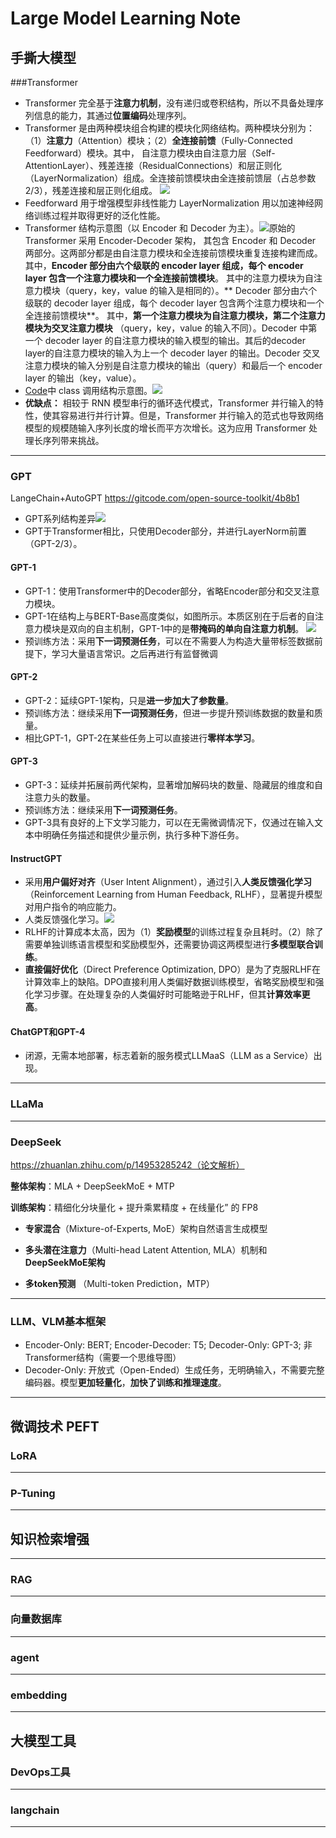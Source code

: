 # Large Model Learning Note

## 手撕大模型

###Transformer

- Transformer 完全基于**注意力机制**，没有递归或卷积结构，所以不具备处理序列信息的能力，其通过**位置编码**处理序列。
- Transformer 是由两种模块组合构建的模块化网络结构。两种模块分别为：（1）**注意力**（Attention）模块；（2）**全连接前馈**（Fully-Connected Feedforward）模块。其中，
自注意力模块由自注意力层（Self-AttentionLayer）、残差连接（ResidualConnections）和层正则化（LayerNormalization）组成。全连接前馈模块由全连接前馈层（占总参数2/3），残差连接和层正则化组成。
![](Fig/Transformer模块结构.png)
- Feedforward 用于增强模型非线性能力 LayerNormalization 用以加速神经网络训练过程并取得更好的泛化性能。
- Transformer 结构示意图（以 Encoder 和 Decoder 为主）。![](Fig/Transformer结构示意图.jpg)原始的 Transformer 采用 Encoder-Decoder 架构，
其包含 Encoder 和 Decoder 两部分。这两部分都是由自注意力模块和全连接前馈模块重复连接构建而成。
其中，**Encoder 部分由六个级联的 encoder layer 组成，每个 encoder layer 包含一个注意力模块和一个全连接前馈模块**。
其中的注意力模块为自注意力模块（query，key，value 的输入是相同的）。** Decoder 部分由六个级联的
decoder layer 组成，每个 decoder layer 包含两个注意力模块和一个全连接前馈模块**。
其中，**第一个注意力模块为自注意力模块，第二个注意力模块为交叉注意力模块**
（query，key，value 的输入不同）。Decoder 中第一个 decoder layer 的自注意力模块的输入模型的输出。其后的decoder layer的自注意力模块的输入为上一个 decoder
layer 的输出。Decoder 交叉注意力模块的输入分别是自注意力模块的输出（query）和最后一个 encoder layer 的输出（key，value）。
- [Code](../Code/Transformer.py)中 class 调用结构示意图。![](Fig/Transformer代码class层级.jpg)
- **优缺点：** 相较于 RNN 模型串行的循环迭代模式，Transformer 并行输入的特性，使其容易进行并行计算。但是，Transformer 并行输入的范式也导致网络模型的规模随输入序列长度的增长而平方次增长。这为应用 Transformer 处理长序列带来挑战。
---

### GPT
LangeChain+AutoGPT
https://gitcode.com/open-source-toolkit/4b8b1

- GPT系列结构差异![](Fig/GPT系列结构差异.png)
- GPT于Transformer相比，只使用Decoder部分，并进行LayerNorm前置（GPT-2/3）。

#### GPT-1
- GPT-1：使用Transformer中的Decoder部分，省略Encoder部分和交叉注意力模块。
- GPT-1在结构上与BERT-Base高度类似，如图所示。本质区别在于后者的自注意力模块是双向的自主机制，GPT-1中的是**带掩码的单向自注意力机制**。
![](Fig/BERT-Base和GPT-1模型.JPG)
- 预训练方法：采用**下一词预测任务**，可以在不需要人为构造大量带标签数据前提下，学习大量语言常识。之后再进行有监督微调

#### GPT-2
- GPT-2：延续GPT-1架构，只是**进一步加大了参数量**。
- 预训练方法：继续采用**下一词预测任务**，但进一步提升预训练数据的数量和质量。 
- 相比GPT-1，GPT-2在某些任务上可以直接进行**零样本学习**。

#### GPT-3
- GPT-3：延续并拓展前两代架构，显著增加解码块的数量、隐藏层的维度和自注意力头的数量。
- 预训练方法：继续采用**下一词预测任务**。
- GPT-3具有良好的上下文学习能力，可以在无需微调情况下，仅通过在输入文本中明确任务描述和提供少量示例，执行多种下游任务。

#### InstructGPT
- 采用**用户偏好对齐**（User Intent Alignment），通过引入**人类反馈强化学习**（Reinforcement Learning from Human Feedback, RLHF），显著提升模型对用户指令的响应能力。
- 人类反馈强化学习。![](Fig/人类反馈强化学习（RLHF）过程.JPG)
- RLHF的计算成本太高，因为（1）**奖励模型**的训练过程复杂且耗时。（2）除了需要单独训练语言模型和奖励模型外，还需要协调这两模型进行**多模型联合训练**。
- **直接偏好优化**（Direct Preference Optimization, DPO）是为了克服RLHF在计算效率上的缺陷。DPO直接利用人类偏好数据训练模型，省略奖励模型和强化学习步骤。在处理复杂的人类偏好时可能略逊于RLHF，但其**计算效率更高**。

#### ChatGPT和GPT-4
- 闭源，无需本地部署，标志着新的服务模式LLMaaS（LLM as a Service）出现。

---

### LLaMa

---

### DeepSeek
https://zhuanlan.zhihu.com/p/14953285242（论文解析）

**整体架构**：MLA + DeepSeekMoE + MTP

**训练架构**：精细化分块量化 + 提升乘累精度 + 在线量化” 的 FP8 

- **专家混合**（Mixture-of-Experts, MoE）架构自然语言生成模型

- **多头潜在注意力**（Multi-head Latent Attention, MLA）机制和**DeepSeekMoE架构**
  
- **多token预测** （Multi-token Prediction，MTP）

---

### LLM、VLM基本框架

- Encoder-Only: BERT; Encoder-Decoder: T5; Decoder-Only: GPT-3; 非Transformer结构（需要一个思维导图）
- Decoder-Only: 开放式（Open-Ended）生成任务，无明确输入，不需要完整编码器。模型**更加轻量化**，**加快了训练和推理速度**。
---

## 微调技术 PEFT

### LoRA

---

### P-Tuning

---

## 知识检索增强

--- 

### RAG

---


### 向量数据库

---


### agent

---

### embedding

---


## 大模型工具


### DevOps工具

---

###  langchain

---
